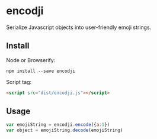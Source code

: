 # encodji
Serialize Javascript objects into user-friendly emoji strings.

## Install

Node or Browserify:
```
npm install --save encodji
```

Script tag:
```html
<script src="dist/encodji.js"></script>
```

## Usage

```javascript
var emojiString = encodji.encode({a:1})
var object = emojiString.decode(emojiString)
```
